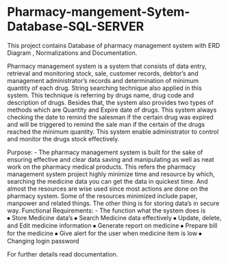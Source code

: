 # Pharmacy-mangement-Sytem-Database-SQL-SERVER
This project contains Database of pharmacy management  system with ERD Diagram , Normalizations and Documentation. 

Pharmacy management system is a system that consists of data entry, retrieval and monitoring stock, sale, customer records, debtor’s and management administrator’s records and
determination of minimum quantity of each drug. String searching technique also applied in this system. This technique is referring by drugs name, drug code and description
of drugs. Besides that, the system also provides two types of methods which are Quantity and Expire date of drugs. This system always checking the date to remind the salesman 
if the certain drug was expired and will be triggered to remind the sale man if the certain of the drugs reached the minimum quantity. This system enable administrator to 
control and monitor the drugs stock effectively.

Purpose: -
		The pharmacy management system is built for the sake of ensuring effective and clear data saving and manipulating as well as neat work on the pharmacy medical products. 
    This refers the pharmacy management system project highly minimize time and resource by which, searching the medicine data you can get the data in quickest time. 
    And almost the resources are wise used since most actions are done on the pharmacy system. Some of the resources minimized include paper, manpower and related things. 
    The other thing is for storing data’s in secure way.
Functional Requirements: -
  The function what the system does is  
⦁	Store Medicine data’s
⦁	Search Medicine data effectively
⦁	Update, delete, and Edit medicine information
⦁	Generate report on medicine
⦁	Prepare bill for the medicine
⦁	Give alert for the user when medicine item is low
⦁	Changing login password




For further details read documentation.
